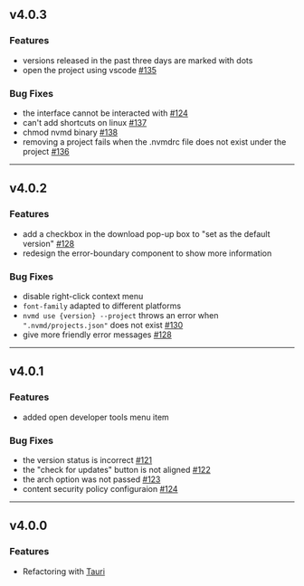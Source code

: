 ## v4.0.3

### Features

- versions released in the past three days are marked with dots
- open the project using vscode [#135](https://github.com/1111mp/nvm-desktop/issues/135)

### Bug Fixes

- the interface cannot be interacted with [#124](https://github.com/1111mp/nvm-desktop/issues/124)
- can't add shortcuts on linux [#137](https://github.com/1111mp/nvm-desktop/issues/137)
- chmod nvmd binary [#138](https://github.com/1111mp/nvm-desktop/issues/138)
- removing a project fails when the .nvmdrc file does not exist under the project [#136](https://github.com/1111mp/nvm-desktop/issues/136)

---

## v4.0.2

### Features

- add a checkbox in the download pop-up box to "set as the default version" [#128](https://github.com/1111mp/nvm-desktop/issues/128)
- redesign the error-boundary component to show more information

### Bug Fixes

- disable right-click context menu
- `font-family` adapted to different platforms
- `nvmd use {version} --project` throws an error when `".nvmd/projects.json"` does not exist [#130](https://github.com/1111mp/nvm-desktop/issues/130)
- give more friendly error messages [#128](https://github.com/1111mp/nvm-desktop/issues/128)

---

## v4.0.1

### Features

- added open developer tools menu item

### Bug Fixes

- the version status is incorrect [#121](https://github.com/1111mp/nvm-desktop/issues/121)
- the "check for updates" button is not aligned [#122](https://github.com/1111mp/nvm-desktop/issues/122)
- the arch option was not passed [#123](https://github.com/1111mp/nvm-desktop/pull/123)
- content security policy configuraion [#124](https://github.com/1111mp/nvm-desktop/issues/124)

---

## v4.0.0

### Features

- Refactoring with [Tauri](https://v2.tauri.app/)
